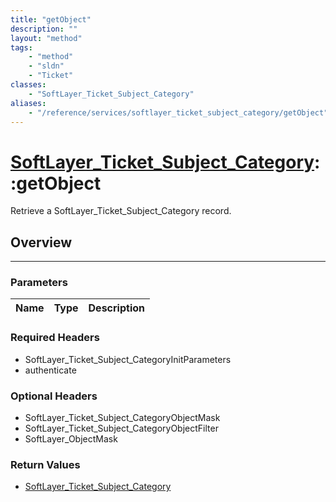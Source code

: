 ```yaml
---
title: "getObject"
description: ""
layout: "method"
tags:
    - "method"
    - "sldn"
    - "Ticket"
classes:
    - "SoftLayer_Ticket_Subject_Category"
aliases:
    - "/reference/services/softlayer_ticket_subject_category/getObject"
---
```

# [SoftLayer_Ticket_Subject_Category](/reference/services/SoftLayer_Ticket_Subject_Category)::getObject


Retrieve a SoftLayer_Ticket_Subject_Category record.


## Overview 


-----

### Parameters 
|Name | Type | Description |
| --- | --- | --- |


### Required Headers
* SoftLayer_Ticket_Subject_CategoryInitParameters
* authenticate


### Optional Headers
* SoftLayer_Ticket_Subject_CategoryObjectMask
* SoftLayer_Ticket_Subject_CategoryObjectFilter
* SoftLayer_ObjectMask

### Return Values
* <a href='/reference/datatypes/SoftLayer_Ticket_Subject_Category'>SoftLayer_Ticket_Subject_Category </a>




